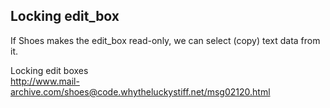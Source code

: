Locking edit\_box
-----------------

If Shoes makes the edit\_box read-only, we can select (copy) text data from it. <br>

Locking edit boxes <br>
<http://www.mail-archive.com/shoes@code.whytheluckystiff.net/msg02120.html>
